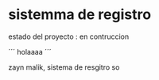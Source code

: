 <h1> sistemma de registro </h1>

estado del proyecto : en contruccion 


´´´ holaaaa ´´´

zayn malik, sistema de resgitro so

